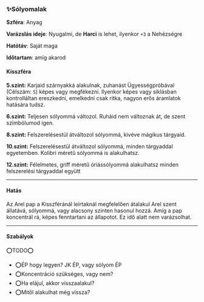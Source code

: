 ### ✨Sólyomalak

**Szféra**: Anyag

**Varázslás ideje**: Nyugalmi, de **Harci** is lehet, ilyenkor `+3` a Nehézségre

**Hatótáv**: Saját maga

**Időtartam**: amíg akarod

#### Kisszféra

**5.szint:** Karjaid szárnyakká alakulnak, zuhanást Ügyességpróbával (Célszám: `5`) képes vagy megfékezni. Ilyenkor képes vagy siklásban kontrolláltan ereszkedni, emelkedni csak ritka, nagyon erős áramlatok hatására tudsz.

**6.szint:** Teljesen sólyommá változol. Ruháid nem változnak át, de szent szimbólumod igen.

**8.szint:** Felszerelésestül átváltozol sólyommá, kivéve mágikus tárgyaid.

**10.szint:** Felszerelésestül átváltozol sólyommá, minden tárgyaddal egyetemben. Kolibri méretű sólyommá is alakulhatsz.

**12.szint:** Félelmetes, griff méretű óriássólyommá alakulhatsz minden felszerelési tárgyaddal együtt

---
#### Hatás

Az Arel pap a Kisszféránál leírtaknál megfelelően átalakul Arel szent állatává, sólyommá, vagy alacsony szinten hasonul hozzá. Amíg a pap koncentrál rá, képes fenntartani az állapotot. Ez idő alatt nem varázsolhat.

---
#### Szabályok

⭕TODO⭕
- ⭕ÉP hogy legyen? JK ÉP, vagy sólyom ÉP
- ⭕Koncentráció szükséges, vagy nem?
- ⭕Ha elájul, akkor visszaalakul?
- ⭕Mitől alakulhat még vissza?
